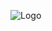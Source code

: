 ![Logo](https://github.com/danedane-haider/HybrA-Filterbanks/assets/55834940/5a7f4ec5-86a3-47b8-bdd0-fd92943f8b1b)
